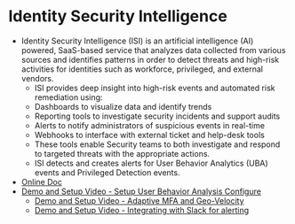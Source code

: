 # Identity Security Intelligence
 - Identity Security Intelligence (ISI) is an artificial intelligence (AI) powered, SaaS-based service that analyzes data collected from various sources and identifies patterns in order to detect threats and high-risk activities for identities such as workforce, privileged, and external vendors.
   - ISI provides deep insight into high-risk events and automated risk remediation using:
   - Dashboards to visualize data and identify trends
   - Reporting tools to investigate security incidents and support audits
   - Alerts to notify administrators of suspicious events in real-time
   - Webhooks to interface with external ticket and help-desk tools
   - These tools enable Security teams to both investigate and respond to targeted threats with the appropriate actions.
   - ISI detects and creates alerts for User Behavior Analytics (UBA) events and Privileged Detection events.
 - [Online Doc](https://docs.cyberark.com/ISI/Latest/en/Content/ISI/What-is-ISI.htm)
 - [Demo and Setup Video - Setup User Behavior Analysis Configure](https://www.youtube.com/watch?v=I8mdIcfiQds)
   - [Demo and Setup Video - Adaptive MFA and Geo-Velocity](https://www.youtube.com/watch?v=urzmV_A1x7E&t=0s)
   - [Demo and Setup Video - Integrating with Slack for alerting](https://www.youtube.com/watch?v=n-JbKLO_DVU&t=0s)
